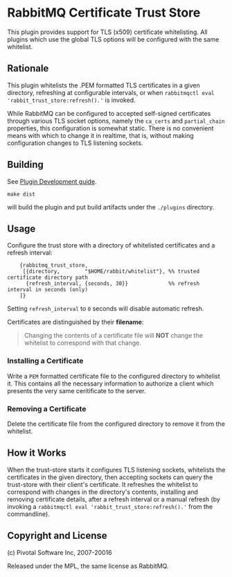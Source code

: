 # RabbitMQ Certificate Trust Store

This plugin provides support for TLS (x509) certificate whitelisting.
All plugins which use the global TLS options will be configured with
the same whitelist.

## Rationale

This plugin whitelists the .PEM formatted TLS certificates in a given
directory, refreshing at configurable intervals, or when `rabbitmqctl
eval 'rabbit_trust_store:refresh().'` is invoked.

While RabbitMQ can be configured to accepted self-signed certificates
through various TLS socket options, namely the `ca_certs` and
`partial_chain` properties, this configuration is somewhat static.
There is no convenient means with which to change it in realtime, that
is, without making configuration changes to TLS listening sockets.

## Building

See [Plugin Development guide](http://www.rabbitmq.com/plugin-development.html).

    make dist

will build the plugin and put build artifacts under the `./plugins` directory.

## Usage

Configure the trust store with a directory of whitelisted certificates
and a refresh interval:

```
    {rabbitmq_trust_store,
     [{directory,        "$HOME/rabbit/whitelist"}, %% trusted certificate directory path
      {refresh_interval, {seconds, 30}}             %% refresh interval in seconds (only)
    ]}
```

Setting `refresh_interval` to `0` seconds will disable automatic refresh.

Certificates are distinguished by their **filename**:

> Changing the contents of a certificate file will **NOT** change the
  whitelist to correspond with that change.

### Installing a Certificate

Write a `PEM` formatted certificate file to the configured directory
to whitelist it. This contains all the necessary information to
authorize a client which presents the very same ceritificate to the
server.

### Removing a Certificate

Delete the certificate file from the configured directory to remove it
from the whitelist.

## How it Works

When the trust-store starts it configures TLS listening sockets,
whitelists the certificates in the given directory, then accepting
sockets can query the trust-store with their client's certificate. It
refreshes the whitelist to correspond with changes in the directory's
contents, installing and removing certificate details, after a refresh
interval or a manual refresh (by invoking a `rabbitmqctl eval
'rabbit_trust_store:refresh().'` from the commandline).

## Copyright and License

(c) Pivotal Software Inc, 2007-20016

Released under the MPL, the same license as RabbitMQ.
